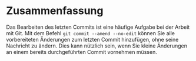 # Zusammenfassung

Das Bearbeiten des letzten Commits ist eine häufige Aufgabe bei der Arbeit mit Git. Mit dem Befehl `git commit --amend --no-edit` können Sie alle vorbereiteten Änderungen zum letzten Commit hinzufügen, ohne seine Nachricht zu ändern. Dies kann nützlich sein, wenn Sie kleine Änderungen an einem bereits durchgeführten Commit vornehmen müssen.

